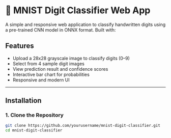 # 🧠 MNIST Digit Classifier Web App

A simple and responsive web application to classify handwritten digits using a pre-trained CNN model in ONNX format. Built with:

## Features

- Upload a 28x28 grayscale image to classify digits (0–9)
- Select from 4 sample digit images
- View prediction result and confidence scores
- Interactive bar chart for probabilities
- Responsive and modern UI
---

##  Installation

### 1. Clone the Repository

```bash
git clone https://github.com/yourusername/mnist-digit-classifier.git
cd mnist-digit-classifier
